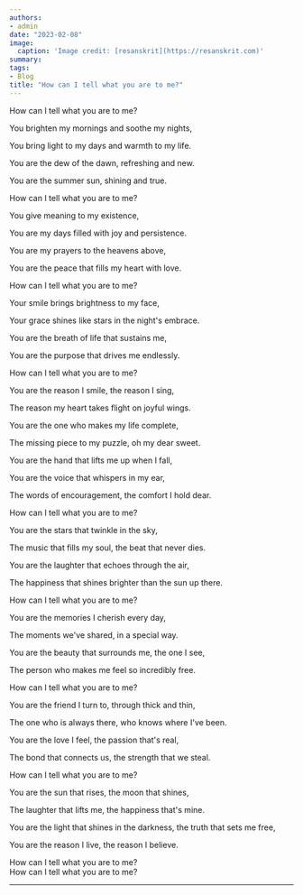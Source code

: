 ```yaml
---
authors:
- admin
date: "2023-02-08"
image:
  caption: 'Image credit: [resanskrit](https://resanskrit.com)'
summary: 
tags:
- Blog
title: "How can I tell what you are to me?"
---
```

How can I tell what you are to me?

You brighten my mornings and soothe my nights,

You bring light to my days and warmth to my life.

You are the dew of the dawn, refreshing and new.

You are the summer sun, shining and true.<br />

How can I tell what you are to me?

You give meaning to my existence,

You are my days filled with joy and persistence.

You are my prayers to the heavens above,

You are the peace that fills my heart with love.<br />

How can I tell what you are to me?<br />

Your smile brings brightness to my face,

Your grace shines like stars in the night's embrace.

You are the breath of life that sustains me,

You are the purpose that drives me endlessly.<br />

How can I tell what you are to me?<br />

You are the reason I smile, the reason I sing,

The reason my heart takes flight on joyful wings.

You are the one who makes my life complete,

The missing piece to my puzzle, oh my dear sweet.

You are the hand that lifts me up when I fall,

You are the voice that whispers in my ear,

The words of encouragement, the comfort I hold dear.<br />

How can I tell what you are to me?<br />

You are the stars that twinkle in the sky,

The music that fills my soul, the beat that never dies.

You are the laughter that echoes through the air,

The happiness that shines brighter than the sun up there.<br />

How can I tell what you are to me?<br />

You are the memories I cherish every day,

The moments we've shared, in a special way.

You are the beauty that surrounds me, the one I see,

The person who makes me feel so incredibly free.<br />

How can I tell what you are to me?<br />

You are the friend I turn to, through thick and thin,

The one who is always there, who knows where I've been.

You are the love I feel, the passion that's real,

The bond that connects us, the strength that we steal.<br />

How can I tell what you are to me?<br />

You are the sun that rises, the moon that shines,

The laughter that lifts me, the happiness that's mine.

You are the light that shines in the darkness, the truth that sets me free,

You are the reason I live, the reason I believe.<br />

How can I tell what you are to me? <br />
How can I tell what you are to me?


---


